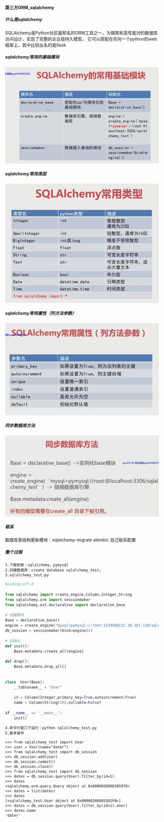 #### 第三方ORM_sqlalchemy
##### 什么是sqlalchemy
SQLAlchemy是Python社区最知名的ORM工具之一，为搞笑和高性能对的数据库访问设计，实现了完整的企业级持久模型。
它可以搭配在任何一个python的web框架上，其中比较出名的是flask
##### sqlalchemy常用的基础模块
![sqlalchemy常用的基础模块](pictrue/sqlalchemy常用模块.png)
##### sqlalchemy常用类型
![sqlalchemy常用类型](pictrue/sqlalchemy常用类型.png)
##### sqlalchemy常用属性（列方法参数）
![sqlalchemy常用属性（列方法参数）](pictrue/sqlalchemy常用属性（列方法参数）.png)
##### 同步数据库方法
![同步数据库方法](pictrue/同步数据库方法.png)
##### 联系
数据库表结构更新模块：sqlalchemy-migrate alembic
自己联系配置
##### 整个过程
    1.下载依赖：sqlalchemy、pymysql
    2.创建数据库：create database sqlalchemy_test;
    3.sqlalchemy_test.py
```python
#coding:utf-8

from sqlalchemy import create_engine,Column,Integer,String
from sqlalchemy.orm import sessionmaker
from sqlalchemy.ext.declarative import declarative_base

# 创建模块
Base = declarative_base()
engine = create_engine("mysql+pymysql://root:123456@115.29.187.120/sqlalchemy_test")
db_session = sessionmaker(bind=engine)()

# 初始化
def init():
    Base.metadata.create_all(engine)

def drop():
    Base.metadata.drop_all()


class  User(Base):
    __tablename__ = "User"

    id = Column(Integer,primary_key=True,autoincrement=True)
    name = Column(String(20),nullable=False)

if __name__ == '__main__':
    init()
```
    4.命令行窗口下运行：python sqlalchemy_test.py
    5.基本操作
```shell
>>> from sqlalchemy_test import User
>>> user = User(name="dater")
>>> from sqlalchemy_test import db_session
>>> db_session.add(user)
>>> db_session.commit()
>>> db_session.close()
>>> from sqlalchemy_test import db_session
>>> dates = db_session.query(User).filter_by(id=1)
>>> dates
<sqlalchemy.orm.query.Query object at 0x0000020898395970>
>>> dates = list(dates)
>>> dates
[<sqlalchemy_test.User object at 0x00000208985381F0>]
>>> dates = db_session.query(User).filter_by(id=1).one()
>>> dates.name
'dater'
```